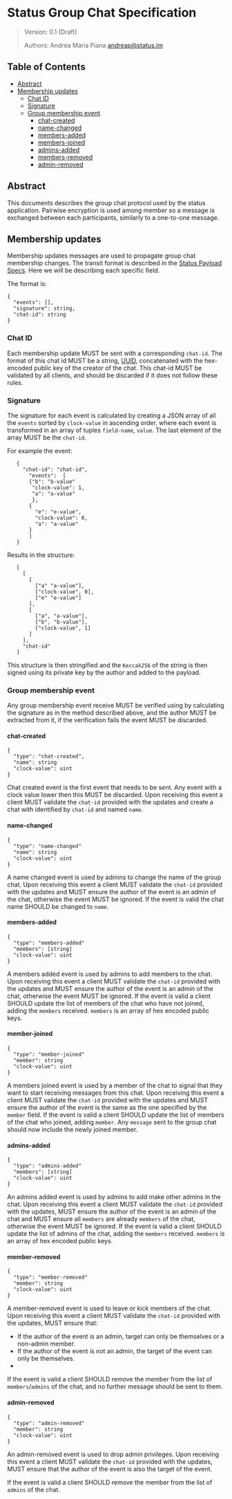# Status Group Chat Specification

> Version: 0.1 (Draft)
>
> Authors: Andrea Maria Piana <andreap@status.im>
>


## Table of Contents

- [Abstract](#abstract)
- [Membership updates](#membership-updates)
  - [Chat ID](#chat-id)
  - [Signature](#signature)
  - [Group membership event](#group-membership-event)
    - [chat-created](#chat-created)
    - [name-changed](#name-changed)
    - [members-added](#members-added)
    - [members-joined](#members-joined)
    - [admins-added](#admins-added)
    - [members-removed](#members-removed)
    - [admin-removed](#admin-removed)


## Abstract

This documents describes the group chat protocol used by the status application. Pairwise encryption is used among member so a message is exchanged between each participants, similarly to a one-to-one message.

## Membership updates

Membership updates messages are used to propagate group chat membership changes. The transit format is described in the [Status Payload Specs](status-payload-specs.md). Here we will be describing each specific field.

The format is:

```
{
  "events": [],
  "signature": string,
  "chat-id": string
}
```

### Chat ID

Each membership update MUST be sent with a corresponding `chat-id`. 
The format of this chat id MUST be a string, [UUID](https://tools.ietf.org/html/rfc4122 ), concatenated with the hex-encoded public key of the creator of the chat. This chat-id MUST be validated by all clients, and should be discarded if it does not follow these rules.

### Signature

The signature for each event is calculated by creating a JSON array of all the `events` sorted by `clock-value` in ascending order, where each event is transformed in an array of tuples `field-name`, `value`. The last element of the array MUST be the `chat-id`. 

For example the event:

```
   {
     "chat-id": "chat-id",
       "events":  [
       {"b": "b-value"
        "clock-value": 1,
        "a": "a-value"
        },
       {
         "e": "e-value",
         "clock-value": 0,
         "a": "a-value"
       }
       ]
   }

```

Results in the structure:

```
   [
     [
       [
         ["a" "a-value"],
         ["clock-value", 0],
         ["e" "e-value"]
       ],
       [
         ["a", "a-value"],
         ["b", "b-value"],
         ["clock-value", 1]
       ]
     ],
     "chat-id"
   ]
```

This structure is then stringified and the `Keccak256` of the string is then signed using its private key by the author and added to the payload.
      

### Group membership event

Any group membership event receive MUST be verified using by calculating the signature as in the method described above, and the author MUST be extracted from it, if the verification fails the event MUST be discarded.

#### chat-created

```
{
  "type": "chat-created",
  "name": string
  "clock-value": uint
}
```


Chat created event is the first event that needs to be sent. Any event with a clock value lower then this MUST be discarded.
Upon receiving this event a client MUST validate the `chat-id` provided with the updates and create a chat with identified by `chat-id` and named `name`.

#### name-changed

```
{
  "type": "name-changed"
  "name": string
  "clock-value": uint
}
```

A name changed event is used by admins to change the name of the group chat.
Upon receiving this event a client MUST validate the `chat-id` provided with the updates and MUST ensure the author of the event is an admin of the chat, otherwise the event MUST be ignored.
If the event is valid the chat name SHOULD be changed to `name`.


#### members-added

```
{
  "type": "members-added"
  "members": [string]
  "clock-value": uint
}
```

A members added event is used by admins to add members to the chat.
Upon receiving this event a client MUST validate the `chat-id` provided with the updates and MUST ensure the author of the event is an admin of the chat, otherwise the event MUST be ignored.
If the event is valid a client SHOULD update the list of members of the chat who have not joined, adding the `members` received.
`members` is an array of hex encoded public keys.

#### member-joined

```
{
  "type": "member-joined"
  "member": string
  "clock-value": uint
}
```

A members joined event is used by a member of the chat to signal that they want to start receiving messages from this chat.
Upon receiving this event a client MUST validate the `chat-id` provided with the updates and MUST ensure the author of the event is the same as the one specified by the `member` field.
If the event is valid a client SHOULD update the list of members of the chat who joined, adding `member`. Any `message` sent to the group chat should now include the newly joined member.

#### admins-added

```
{
  "type": "admins-added"
  "members": [string]
  "clock-value": uint
}
```

An admins added event is used by admins to add make other admins in the chat.
Upon receiving this event a client MUST validate the `chat-id` provided with the updates, MUST ensure the author of the event is an admin of the chat and MUST ensure all `members` are already `members` of the chat, otherwise the event MUST be ignored.
If the event is valid a client SHOULD update the list of admins of the chat, adding the `members` received.
`members` is an array of hex encoded public keys.

#### member-removed

```
{
  "type": "member-removed"
  "member": string
  "clock-value": uint
}
```

A member-removed event is used to leave or kick members of the chat.
Upon receiving this event a client MUST validate the `chat-id` provided with the updates, MUST ensure that:
- If the author of the event is an admin, target can only be themselves or a non-admin member.
- If the author of the event is not an admin, the target of the event can only be themselves.
-
If the event is valid a client SHOULD remove the member from the list of `members`/`admins` of the chat, and no further message should be sent to them.

#### admin-removed

```
{
  "type": "admin-removed"
  "member": string
  "clock-value": uint
}
```

An admin-removed event is used to drop admin privileges.
Upon receiving this event a client MUST validate the `chat-id` provided with the updates, MUST ensure that the author of the event is also the target of the event.

If the event is valid a client SHOULD remove the member from the list of `admins` of the chat.
